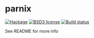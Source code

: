 # parnix

[![Hackage](https://img.shields.io/hackage/v/parnix.svg)](https://hackage.haskell.org/package/parnix)
[![BSD3 license](https://img.shields.io/badge/license-BSD3-blue.svg)](LICENSE)
[![Build status](https://secure.travis-ci.org/chessai/parnix.svg)](https://travis-ci.org/chessai/parnix)

See README for more info